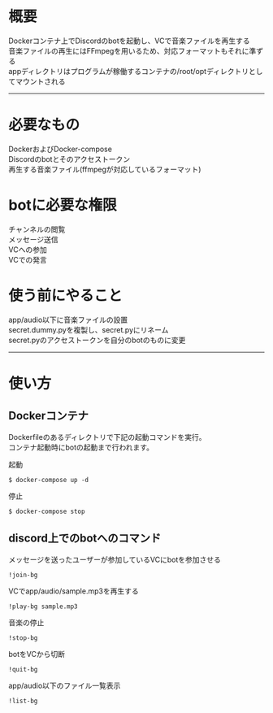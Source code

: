 # 概要  
Dockerコンテナ上でDiscordのbotを起動し、VCで音楽ファイルを再生する  
音楽ファイルの再生にはFFmpegを用いるため、対応フォーマットもそれに準ずる  
appディレクトリはプログラムが稼働するコンテナの/root/optディレクトリとしてマウントされる  

---  
# 必要なもの  
DockerおよびDocker-compose  
Discordのbotとそのアクセストークン  
再生する音楽ファイル(ffmpegが対応しているフォーマット)  


# botに必要な権限  
チャンネルの閲覧  
メッセージ送信  
VCへの参加  
VCでの発言  

# 使う前にやること  
app/audio以下に音楽ファイルの設置  
secret.dummy.pyを複製し、secret.pyにリネーム  
secret.pyのアクセストークンを自分のbotのものに変更  

---  

# 使い方  

## Dockerコンテナ
Dockerfileのあるディレクトリで下記の起動コマンドを実行。  
コンテナ起動時にbotの起動まで行われます。  

起動  
```  
$ docker-compose up -d  
```  
停止  
```  
$ docker-compose stop  
```  

## discord上でのbotへのコマンド  

メッセージを送ったユーザーが参加しているVCにbotを参加させる  
```  
!join-bg  
```  

VCでapp/audio/sample.mp3を再生する  
```  
!play-bg sample.mp3
```  

音楽の停止  
```  
!stop-bg  
```  

botをVCから切断  
```  
!quit-bg  
```  

app/audio以下のファイル一覧表示  
```  
!list-bg  
```  
